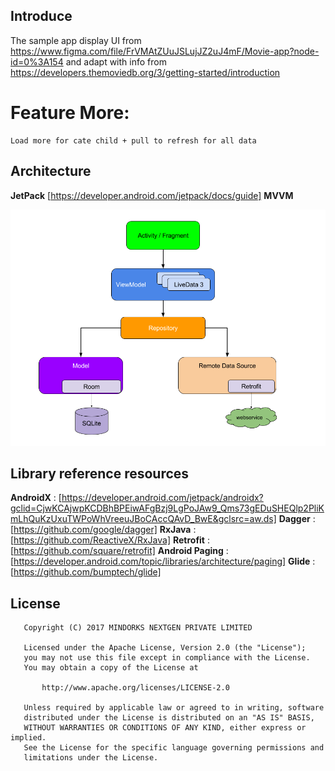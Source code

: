 ## Introduce
The sample app display UI from https://www.figma.com/file/FrVMAtZUuJSLujJZ2uJ4mF/Movie-app?node-id=0%3A154
and adapt with info from https://developers.themoviedb.org/3/getting-started/introduction

# Feature More:
    Load more for cate child + pull to refresh for all data

## Architecture
 **JetPack** [https://developer.android.com/jetpack/docs/guide]
 **MVVM**
 
<img src="image/final-architecture.png" />

## Library reference resources

 **AndroidX** : [https://developer.android.com/jetpack/androidx?gclid=CjwKCAjwpKCDBhBPEiwAFgBzj9LgPoJAw9_Qms73gEDuSHEQlp2PliKmLhQuKzUxuTWPoWhVreeuJBoCAccQAvD_BwE&gclsrc=aw.ds]
 **Dagger** : [https://github.com/google/dagger]
 **RxJava** : [https://github.com/ReactiveX/RxJava]
 **Retrofit** : [https://github.com/square/retrofit]
 **Android Paging** : [https://developer.android.com/topic/libraries/architecture/paging]
 **Glide** : [https://github.com/bumptech/glide]
 
## License
 ```
    Copyright (C) 2017 MINDORKS NEXTGEN PRIVATE LIMITED
 
    Licensed under the Apache License, Version 2.0 (the "License");
    you may not use this file except in compliance with the License.
    You may obtain a copy of the License at
 
        http://www.apache.org/licenses/LICENSE-2.0
 
    Unless required by applicable law or agreed to in writing, software
    distributed under the License is distributed on an "AS IS" BASIS,
    WITHOUT WARRANTIES OR CONDITIONS OF ANY KIND, either express or implied.
    See the License for the specific language governing permissions and
    limitations under the License.
 ```
